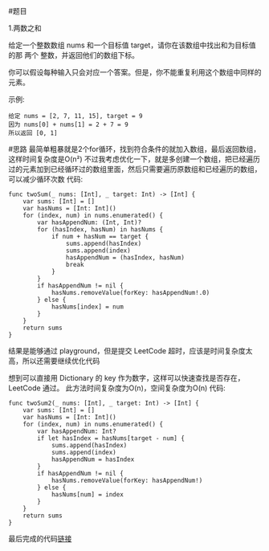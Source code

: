 #题目

1.两数之和

给定一个整数数组 nums 和一个目标值 target，请你在该数组中找出和为目标值的那 两个 整数，并返回他们的数组下标。

你可以假设每种输入只会对应一个答案。但是，你不能重复利用这个数组中同样的元素。

示例:

```
给定 nums = [2, 7, 11, 15], target = 9
因为 nums[0] + nums[1] = 2 + 7 = 9
所以返回 [0, 1] 
```
#思路
最简单粗暴就是2个for循环，找到符合条件的就加入数组，最后返回数组，这样时间复杂度是O(n²)
不过我考虑优化一下，就是多创建一个数组，把已经遍历过的元素加到已经循环过的数组里面，然后只需要遍历原数组和已经遍历的数组，可以减少循环次数
代码:

```
func twoSum(_ nums: [Int], _ target: Int) -> [Int] {
    var sums: [Int] = []
    var hasNums = [Int: Int]()
    for (index, num) in nums.enumerated() {
        var hasAppendNum: (Int, Int)?
        for (hasIndex, hasNum) in hasNums {
            if num + hasNum == target {
                sums.append(hasIndex)
                sums.append(index)
                hasAppendNum = (hasIndex, hasNum)
                break
            }
        }
        if hasAppendNum != nil {
            hasNums.removeValue(forKey: hasAppendNum!.0)
        } else {
            hasNums[index] = num
        }
    }
    return sums
}
```

结果是能够通过 playground，但是提交 LeetCode 超时，应该是时间复杂度太高，所以还需要继续优化代码

想到可以直接用 Dictionary 的 key 作为数字，这样可以快速查找是否存在， LeetCode 通过。
此方法时间复杂度为O(n)，空间复杂度为O(n)
代码:

```
func twoSum2(_ nums: [Int], _ target: Int) -> [Int] {
    var sums: [Int] = []
    var hasNums = [Int: Int]()
    for (index, num) in nums.enumerated() {
        var hasAppendNum: Int?
        if let hasIndex = hasNums[target - num] {
            sums.append(hasIndex)
            sums.append(index)
            hasAppendNum = hasIndex
        }
        if hasAppendNum != nil {
            hasNums.removeValue(forKey: hasAppendNum!)
        } else {
            hasNums[num] = index
        }
    }
    return sums
}
```

最后完成的代码[链接](https://github.com/pepsikirk/LeetCode/blob/master/Algorithm/1.TwoSum/TwoSum.swift)




